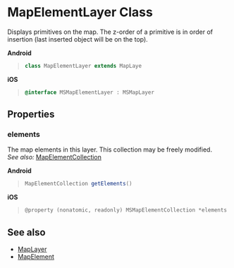 
# MapElementLayer Class

Displays primitives on the map.  The z-order of a primitive is in order of insertion (last inserted object will be on the top).

**Android**

>```java
> class MapElementLayer extends MapLaye
>```

**iOS**

>```objectivec
> @interface MSMapElementLayer : MSMapLayer
>```

## Properties

### elements

The map elements in this layer. This collection may be freely modified.  
_See also:_ [MapElementCollection](MapElementCollection.md)

**Android**

>```java
> MapElementCollection getElements()
>```

**iOS**

>```objectivec
> @property (nonatomic, readonly) MSMapElementCollection *elements
>```

## See also

* [MapLayer](MapLayer.md)
* [MapElement](MapElement.md)
